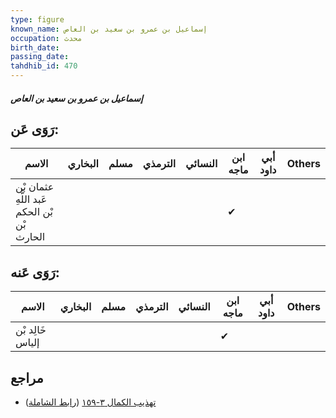 ```yaml
---
type: figure
known_name: إسماعيل بن عمرو بن سعيد بن العاص
occupation: محدث
birth_date:
passing_date:
tahdhib_id: 470
---
```

##### إسماعيل بن عمرو بن سعيد بن العاص

## رَوَى عَن:
| الاسم                                       | البخاري | مسلم | الترمذي | النسائي | ابن ماجه | أبي داود | Others |
| ------------------------------------------- | ------- | ---- | ------- | ------- | -------- | -------- | ------ |
| عثمان بْن عَبد اللَّهِ بْن الحكم بْن الحارث |         |      |         |         | ✔        |          |        |
## رَوَى عَنه:
| الاسم            | البخاري | مسلم | الترمذي | النسائي | ابن ماجه | أبي داود | Others |
| ---------------- | ------- | ---- | ------- | ------- | -------- | -------- | ------ |
| خَالِد بْن إلياس |         |      |         |         | ✔        |          |        |
## مراجع
- [تهذيب الكمال ٣-١٥٩](obsidian://open?vault=Tahdhib-al-Kamal&file=Figures/٤٧٠-إسماعيل%20بن%20عمرو%20بن%20سعيد%20بن%20العاص) ([رابط الشاملة](https://shamela.ws/book/3722/1173))